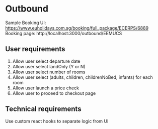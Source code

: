 # Outbound
Sample Booking UI: https://www.euholidays.com.sg/booking/full_package/ECERPS/6889  
Booking page: http://localhost:3000/outbound/EEMUCS

## User requirements
1. Allow user select departure date
2. Allow user select landOnly (Y or N)
3. Allow user select number of rooms
4. Allow user select (adults, children, childrenNoBed, infants) for each room
5. Allow user launch a price check
6. Allow user to proceed to checkout page

## Technical requirements
Use custom react hooks to separate logic from UI